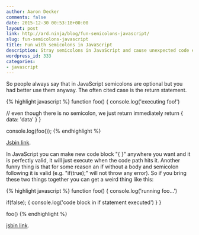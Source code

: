 ```yaml
---
author: Aaron Decker
comments: false
date: 2015-12-30 00:53:18+00:00
layout: post
link: http://ard.ninja/blog/fun-semicolons-javascript/
slug: fun-semicolons-javascript
title: Fun with semicolons in JavaScript
description: Stray semicolons in JavaScript and cause unexpected code execution
wordpress_id: 333
categories:
- javascript
---
```


So people always say that in JavaScript semicolons are optional but you had better use them anyway. The often cited case is the return statement.

{% highlight javascript %}
function foo() {
  console.log('executing foo!')

  // even though there is no semicolon, we just return immediately
  return
  {
    data: 'data'
  }
}

console.log(foo());
{% endhighlight %}

[Jsbin link](https://jsbin.com/qitewovuho/edit?js,console).

In JavaScript you can make new code block "{ }" anywhere you want and it is perfectly valid, it will just execute when the code path hits it. Another funny thing is that for some reason an if without a body and semicolon following it is valid (e.g. "if(true);" will not throw any error). So if you bring these two things together you can get a weird thing like this:

{% highlight javascript %}
function foo() {
  console.log('running foo...')

  if(false);
  {
    console.log('code block in if statement executed')
  }
}

foo()
{% endhighlight %}

[jsbin link](https://jsbin.com/kodejibowe/edit?js,console).
